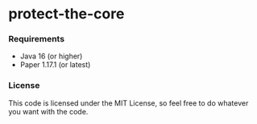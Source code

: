 # protect-the-core

### Requirements

- Java 16 (or higher)
- Paper 1.17.1 (or latest)

### License

This code is licensed under the MIT License, so feel free to do whatever you want with the code.

